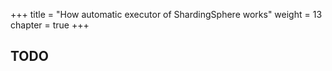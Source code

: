 +++
title = "How automatic executor of ShardingSphere works"
weight = 13
chapter = true
+++

## TODO
